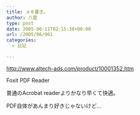```yaml
---
title: メモ書き。
author: 八雲
type: post
date: 2005-06-11T02:15:38+00:00
url: /2005/06/961
categories:
  - 日記

---
```

http://www.altech-ads.com/product/10001352.htm
  
Foxit PDF Reader

普通のAcrobat readerよりかなり早くて快適。
  
PDF自体があんまり好きじゃないけど…